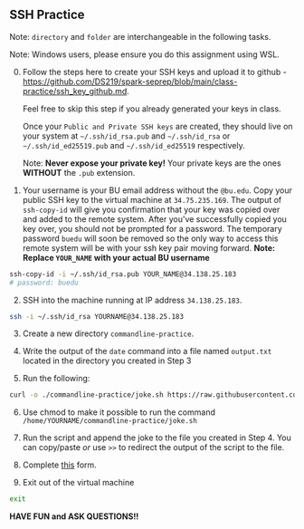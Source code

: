 ## SSH Practice

Note: `directory` and `folder` are interchangeable in the following tasks.

Note: Windows users, please ensure you do this assignment using WSL.

0. Follow the steps here to create your SSH keys and upload it to github - https://github.com/DS219/spark-seprep/blob/main/class-practice/ssh_key_github.md.
   
   Feel free to skip this step if you already generated your keys in class.
   
   Once your `Public and Private SSH keys` are created, they should live on your system at `~/.ssh/id_rsa.pub` and `~/.ssh/id_rsa` or `~/.ssh/id_ed25519.pub` and `~/.ssh/id_ed25519` respectively.

   Note: **Never expose your private key!** Your private keys are the ones **WITHOUT** the `.pub` extension.

2. Your username is your BU email address without the `@bu.edu`. Copy your public SSH key to the virtual machine at `34.75.235.169`. The output of `ssh-copy-id` will give you confirmation that your key was copied over and added to the remote system. After you've successfully copied you key over, you should not be prompted for a password. The temporary password `buedu` will soon be removed so the only way to access this remote system will be with your ssh key pair moving forward.
   **Note: Replace `YOUR_NAME` with your actual BU username**

```bash
ssh-copy-id -i ~/.ssh/id_rsa.pub YOUR_NAME@34.138.25.183
# password: buedu
```

2. SSH into the machine running at IP address `34.138.25.183`.

```bash
ssh -i ~/.ssh/id_rsa YOURNAME@34.138.25.183
```

3. Create a new directory `commandline-practice`.

4. Write the output of the `date` command into a file named `output.txt` located in the directory you created in Step 3

6. Run the following:

```bash
curl -o ./commandline-practice/joke.sh https://raw.githubusercontent.com/DS219/spark-seprep/refs/heads/main/assignments/joke.sh
```

6. Use chmod to make it possible to run the command `/home/YOURNAME/commandline-practice/joke.sh`

7. Run the script and append the joke to the file you created in Step 4. You can copy/paste _or_ use `>>` to redirect the output of the script to the file.

8. Complete [this](https://forms.gle/UeVA1UqHypFoWmeAA) form.

9. Exit out of the virtual machine
```bash
exit
```

**HAVE FUN and ASK QUESTIONS!!**
